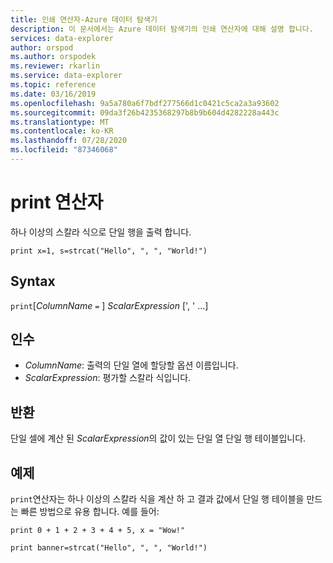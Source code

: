 ```yaml
---
title: 인쇄 연산자-Azure 데이터 탐색기
description: 이 문서에서는 Azure 데이터 탐색기의 인쇄 연산자에 대해 설명 합니다.
services: data-explorer
author: orspod
ms.author: orspodek
ms.reviewer: rkarlin
ms.service: data-explorer
ms.topic: reference
ms.date: 03/16/2019
ms.openlocfilehash: 9a5a780a6f7bdf277566d1c0421c5ca2a3a93602
ms.sourcegitcommit: 09da3f26b4235368297b8b9b604d4282228a443c
ms.translationtype: MT
ms.contentlocale: ko-KR
ms.lasthandoff: 07/28/2020
ms.locfileid: "87346068"
---
```

# <a name="print-operator"></a>print 연산자

하나 이상의 스칼라 식으로 단일 행을 출력 합니다.

<!-- csl: https://help.kusto.windows.net:443/Samples -->
```kusto
print x=1, s=strcat("Hello", ", ", "World!")
```

## <a name="syntax"></a>Syntax

`print`[*ColumnName* `=` ] *ScalarExpression* [', ' ...]

## <a name="arguments"></a>인수

* *ColumnName*: 출력의 단일 열에 할당할 옵션 이름입니다.
* *ScalarExpression*: 평가할 스칼라 식입니다.

## <a name="returns"></a>반환

단일 셀에 계산 된 *ScalarExpression*의 값이 있는 단일 열 단일 행 테이블입니다.

## <a name="examples"></a>예제

`print`연산자는 하나 이상의 스칼라 식을 계산 하 고 결과 값에서 단일 행 테이블을 만드는 빠른 방법으로 유용 합니다.
예를 들어:

<!-- csl: https://help.kusto.windows.net:443/Samples -->
```kusto
print 0 + 1 + 2 + 3 + 4 + 5, x = "Wow!"
```
<!-- csl: https://help.kusto.windows.net:443/Samples -->
```kusto
print banner=strcat("Hello", ", ", "World!")
```
